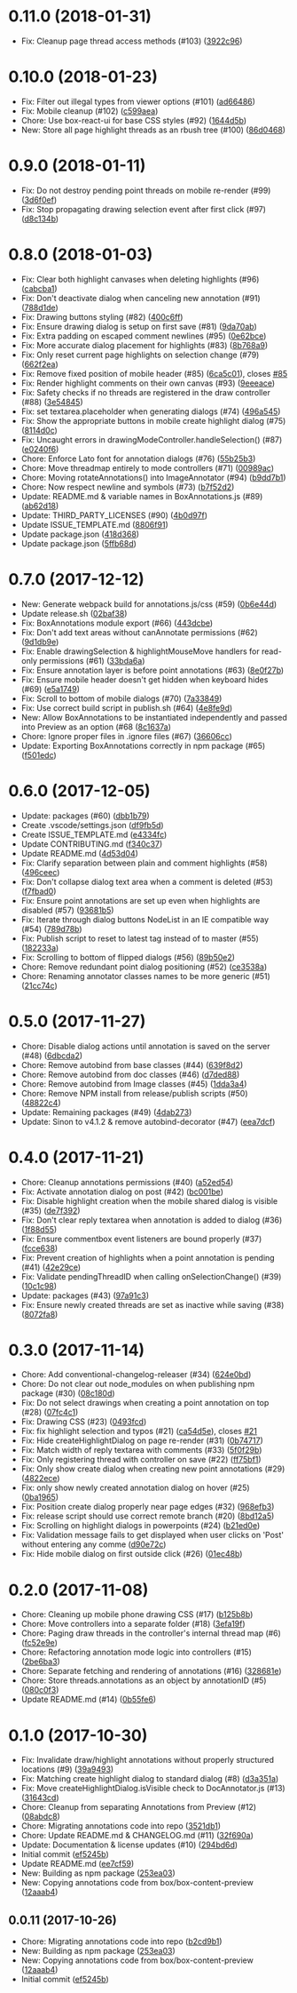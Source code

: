 <a name="0.11.0"></a>
# 0.11.0 (2018-01-31)

* Fix: Cleanup page thread access methods (#103) ([3922c96](https://github.com/box/box-annotations/commit/3922c96))



<a name="0.10.0"></a>
# 0.10.0 (2018-01-23)

* Fix: Filter out illegal types from viewer options (#101) ([ad66486](https://github.com/box/box-annotations/commit/ad66486))
* Fix: Mobile cleanup (#102) ([c599aea](https://github.com/box/box-annotations/commit/c599aea))
* Chore: Use box-react-ui for base CSS styles (#92) ([1644d5b](https://github.com/box/box-annotations/commit/1644d5b))
* New: Store all page highlight threads as an rbush tree (#100) ([86d0468](https://github.com/box/box-annotations/commit/86d0468))



<a name="0.9.0"></a>
# 0.9.0 (2018-01-11)

* Fix: Do not destroy pending point threads on mobile re-render (#99) ([3d6f0ef](https://github.com/box/box-annotations/commit/3d6f0ef))
* Fix: Stop propagating drawing selection event after first click (#97) ([d8c134b](https://github.com/box/box-annotations/commit/d8c134b))



<a name="0.8.0"></a>
# 0.8.0 (2018-01-03)

* Fix: Clear both highlight canvases when deleting highlights (#96) ([cabcba1](https://github.com/box/box-annotations/commit/cabcba1))
* Fix: Don't deactivate dialog when canceling new annotation (#91) ([788d1de](https://github.com/box/box-annotations/commit/788d1de))
* Fix: Drawing buttons styling (#82) ([400c6ff](https://github.com/box/box-annotations/commit/400c6ff))
* Fix: Ensure drawing dialog is setup on first save (#81) ([9da70ab](https://github.com/box/box-annotations/commit/9da70ab))
* Fix: Extra padding on escaped comment newlines (#95) ([0e62bce](https://github.com/box/box-annotations/commit/0e62bce))
* Fix: More accurate dialog placement for highlights (#83) ([8b768a9](https://github.com/box/box-annotations/commit/8b768a9))
* Fix: Only reset current page highlights on selection change (#79) ([662f2ea](https://github.com/box/box-annotations/commit/662f2ea))
* Fix: Remove fixed position of mobile header (#85) ([6ca5c01](https://github.com/box/box-annotations/commit/6ca5c01)), closes [#85](https://github.com/box/box-annotations/issues/85)
* Fix: Render highlight comments on their own canvas (#93) ([9eeeace](https://github.com/box/box-annotations/commit/9eeeace))
* Fix: Safety checks if no threads are registered in the draw controller (#88) ([3e54845](https://github.com/box/box-annotations/commit/3e54845))
* Fix: set textarea.placeholder when generating dialogs (#74) ([496a545](https://github.com/box/box-annotations/commit/496a545))
* Fix: Show the appropriate buttons in mobile create highlight dialog (#75) ([8114d0c](https://github.com/box/box-annotations/commit/8114d0c))
* Fix: Uncaught errors in drawingModeController.handleSelection() (#87) ([e0240f6](https://github.com/box/box-annotations/commit/e0240f6))
* Chore: Enforce Lato font for annotation dialogs (#76) ([55b25b3](https://github.com/box/box-annotations/commit/55b25b3))
* Chore: Move threadmap entirely to mode controllers  (#71) ([00989ac](https://github.com/box/box-annotations/commit/00989ac))
* Chore: Moving rotateAnnotations() into ImageAnnotator (#94) ([b9dd7b1](https://github.com/box/box-annotations/commit/b9dd7b1))
* Chore: Now respect newline and symbols (#73) ([b7f52d2](https://github.com/box/box-annotations/commit/b7f52d2))
* Update: README.md & variable names in BoxAnnotations.js (#89) ([ab62d18](https://github.com/box/box-annotations/commit/ab62d18))
* Update: THIRD_PARTY_LICENSES (#90) ([4b0d97f](https://github.com/box/box-annotations/commit/4b0d97f))
* Update ISSUE_TEMPLATE.md ([8806f91](https://github.com/box/box-annotations/commit/8806f91))
* Update package.json ([418d368](https://github.com/box/box-annotations/commit/418d368))
* Update package.json ([5ffb68d](https://github.com/box/box-annotations/commit/5ffb68d))



<a name="0.7.0"></a>
# 0.7.0 (2017-12-12)

*  New: Generate webpack build for annotations.js/css (#59) ([0b6e44d](https://github.com/box/box-annotations/commit/0b6e44d))
* Update release.sh ([02baf38](https://github.com/box/box-annotations/commit/02baf38))
* Fix: BoxAnnotations module export (#66) ([443dcbe](https://github.com/box/box-annotations/commit/443dcbe))
* Fix: Don't add text areas without canAnnotate permissions (#62) ([9d1db9e](https://github.com/box/box-annotations/commit/9d1db9e))
* Fix: Enable drawingSelection & highlightMouseMove handlers for read-only permissions (#61) ([33bda6a](https://github.com/box/box-annotations/commit/33bda6a))
* Fix: Ensure annotation layer is before point annotations (#63) ([8e0f27b](https://github.com/box/box-annotations/commit/8e0f27b))
* Fix: Ensure mobile header doesn't get hidden when keyboard hides (#69) ([e5a1749](https://github.com/box/box-annotations/commit/e5a1749))
* Fix: Scroll to bottom of mobile dialogs (#70) ([7a33849](https://github.com/box/box-annotations/commit/7a33849))
* Fix: Use correct build script in publish.sh (#64) ([4e8fe9d](https://github.com/box/box-annotations/commit/4e8fe9d))
* New: Allow BoxAnnotations to be instantiated independently and passed into Preview as an option (#68 ([8c1637a](https://github.com/box/box-annotations/commit/8c1637a))
* Chore: Ignore proper files in .ignore files (#67) ([36606cc](https://github.com/box/box-annotations/commit/36606cc))
* Update: Exporting BoxAnnotations correctly in npm package (#65) ([f501edc](https://github.com/box/box-annotations/commit/f501edc))



<a name="0.6.0"></a>
# 0.6.0 (2017-12-05)

* Update: packages (#60) ([dbb1b79](https://github.com/box/box-annotations/commit/dbb1b79))
* Create .vscode/settings.json ([df9fb5d](https://github.com/box/box-annotations/commit/df9fb5d))
* Create ISSUE_TEMPLATE.md ([e4334fc](https://github.com/box/box-annotations/commit/e4334fc))
* Update CONTRIBUTING.md ([f340c37](https://github.com/box/box-annotations/commit/f340c37))
* Update README.md ([4d53d04](https://github.com/box/box-annotations/commit/4d53d04))
* Fix: Clarify separation between plain and comment highlights (#58) ([496ceec](https://github.com/box/box-annotations/commit/496ceec))
* Fix: Don't collapse dialog text area when a comment is deleted (#53) ([f7fbad0](https://github.com/box/box-annotations/commit/f7fbad0))
* Fix: Ensure point annotations are set up even when highlights are disabled (#57) ([93681b5](https://github.com/box/box-annotations/commit/93681b5))
* Fix: Iterate through dialog buttons NodeList in an IE compatible way (#54) ([789d78b](https://github.com/box/box-annotations/commit/789d78b))
* Fix: Publish script to reset to latest tag instead of to master (#55) ([182233a](https://github.com/box/box-annotations/commit/182233a))
* Fix: Scrolling to bottom of flipped dialogs (#56) ([89b50e2](https://github.com/box/box-annotations/commit/89b50e2))
* Chore: Remove redundant point dialog positioning (#52) ([ce3538a](https://github.com/box/box-annotations/commit/ce3538a))
* Chore: Renaming annotator classes names to be more generic (#51) ([21cc74c](https://github.com/box/box-annotations/commit/21cc74c))



<a name="0.5.0"></a>
# 0.5.0 (2017-11-27)

* Chore: Disable dialog actions until annotation is saved on the server (#48) ([6dbcda2](https://github.com/box/box-annotations/commit/6dbcda2))
* Chore: Remove autobind from base classes (#44) ([639f8d2](https://github.com/box/box-annotations/commit/639f8d2))
* Chore: Remove autobind from doc classes (#46) ([d7ded88](https://github.com/box/box-annotations/commit/d7ded88))
* Chore: Remove autobind from Image classes (#45) ([1dda3a4](https://github.com/box/box-annotations/commit/1dda3a4))
* Chore: Remove NPM install from release/publish scripts (#50) ([48822c4](https://github.com/box/box-annotations/commit/48822c4))
* Update: Remaining packages (#49) ([4dab273](https://github.com/box/box-annotations/commit/4dab273))
*  Update: Sinon to v4.1.2 & remove autobind-decorator (#47) ([eea7dcf](https://github.com/box/box-annotations/commit/eea7dcf))



<a name="0.4.0"></a>
# 0.4.0 (2017-11-21)

* Chore: Cleanup annotations permissions (#40) ([a52ed54](https://github.com/box/box-annotations/commit/a52ed54))
* Fix: Activate annotation dialog on post (#42) ([bc001be](https://github.com/box/box-annotations/commit/bc001be))
* Fix: Disable highlight creation when the mobile shared dialog is visible (#35) ([de7f392](https://github.com/box/box-annotations/commit/de7f392))
* Fix: Don't clear reply textarea when annotation is added to dialog (#36) ([1f88d55](https://github.com/box/box-annotations/commit/1f88d55))
* Fix: Ensure commentbox event listeners are bound properly (#37) ([fcce638](https://github.com/box/box-annotations/commit/fcce638))
* Fix: Prevent creation of highlights when a point annotation is pending (#41) ([42e29ce](https://github.com/box/box-annotations/commit/42e29ce))
* Fix: Validate pendingThreadID when calling onSelectionChange() (#39) ([10c1c98](https://github.com/box/box-annotations/commit/10c1c98))
* Update: packages (#43) ([97a91c3](https://github.com/box/box-annotations/commit/97a91c3))
*  Fix: Ensure newly created threads are set as inactive while saving (#38) ([8072fa8](https://github.com/box/box-annotations/commit/8072fa8))



<a name="0.3.0"></a>
# 0.3.0 (2017-11-14)

* Chore: Add conventional-changelog-releaser (#34) ([624e0bd](https://github.com/box/box-annotations/commit/624e0bd))
* Chore: Do not clear out node_modules on when publishing npm package (#30) ([08c180d](https://github.com/box/box-annotations/commit/08c180d))
* Fix: Do not select drawings when creating a point annotation on top (#28) ([07fc4c1](https://github.com/box/box-annotations/commit/07fc4c1))
* Fix: Drawing CSS (#23) ([0493fcd](https://github.com/box/box-annotations/commit/0493fcd))
* Fix: fix highlight selection and typos (#21) ([ca54d5e](https://github.com/box/box-annotations/commit/ca54d5e)), closes [#21](https://github.com/box/box-annotations/issues/21)
* Fix: Hide createHighlightDialog on page re-render (#31) ([0b74717](https://github.com/box/box-annotations/commit/0b74717))
* Fix: Match width of reply textarea with comments (#33) ([5f0f29b](https://github.com/box/box-annotations/commit/5f0f29b))
* Fix: Only registering thread with controller on save (#22) ([ff75bf1](https://github.com/box/box-annotations/commit/ff75bf1))
* Fix: Only show create dialog when creating new point annotations (#29) ([4822ece](https://github.com/box/box-annotations/commit/4822ece))
* Fix: only show newly created annotation dialog on hover (#25) ([0ba1965](https://github.com/box/box-annotations/commit/0ba1965))
* Fix: Position create dialog properly near page edges (#32) ([968efb3](https://github.com/box/box-annotations/commit/968efb3))
* Fix: release script should use correct remote branch (#20) ([8bd12a5](https://github.com/box/box-annotations/commit/8bd12a5))
* Fix: Scrolling on highlight dialogs in powerpoints (#24) ([b21ed0e](https://github.com/box/box-annotations/commit/b21ed0e))
* Fix: Validation message fails to get displayed when user clicks on 'Post' without entering any comme ([d90e72c](https://github.com/box/box-annotations/commit/d90e72c))
*  Fix: Hide mobile dialog on first outside click (#26) ([01ec48b](https://github.com/box/box-annotations/commit/01ec48b))



<a name="0.2.0"></a>
# 0.2.0 (2017-11-08)

* Chore: Cleaning up mobile phone drawing CSS (#17) ([b125b8b](https://github.com/box/box-annotations/commit/b125b8b))
* Chore: Move controllers into a separate folder (#18) ([3efa19f](https://github.com/box/box-annotations/commit/3efa19f))
* Chore: Paging draw threads in the controller's internal thread map (#6) ([fc52e9e](https://github.com/box/box-annotations/commit/fc52e9e))
* Chore: Refactoring annotation mode logic into controllers (#15) ([2be6ba3](https://github.com/box/box-annotations/commit/2be6ba3))
* Chore: Separate fetching and rendering of annotations (#16) ([328681e](https://github.com/box/box-annotations/commit/328681e))
*  Chore: Store threads.annotations as an object by annotationID (#5) ([080c0f3](https://github.com/box/box-annotations/commit/080c0f3))
* Update README.md (#14) ([0b55fe6](https://github.com/box/box-annotations/commit/0b55fe6))



<a name="0.1.0"></a>
# 0.1.0 (2017-10-30)

* Fix: Invalidate draw/highlight annotations without properly structured locations (#9) ([39a9493](https://github.com/box/box-annotations/commit/39a9493))
* Fix: Matching create highlight dialog to standard dialog (#8) ([d3a351a](https://github.com/box/box-annotations/commit/d3a351a))
* Fix: Move createHighlightDialog.isVisible check to DocAnnotator.js (#13) ([31643cd](https://github.com/box/box-annotations/commit/31643cd))
* Chore: Cleanup from separating Annotations from Preview (#12) ([08abdc8](https://github.com/box/box-annotations/commit/08abdc8))
* Chore: Migrating annotations code into repo ([3521db1](https://github.com/box/box-annotations/commit/3521db1))
* Chore: Update README.md & CHANGELOG.md (#11) ([32f690a](https://github.com/box/box-annotations/commit/32f690a))
* Update: Documentation & license updates (#10) ([294bd6d](https://github.com/box/box-annotations/commit/294bd6d))
* Initial commit ([ef5245b](https://github.com/box/box-annotations/commit/ef5245b))
* Update README.md ([ee7cf59](https://github.com/box/box-annotations/commit/ee7cf59))
* New: Building as npm package ([253ea03](https://github.com/box/box-annotations/commit/253ea03))
* New: Copying annotations code from box/box-content-preview ([12aaab4](https://github.com/box/box-annotations/commit/12aaab4))



<a name="0.0.11"></a>
## 0.0.11 (2017-10-26)

* Chore: Migrating annotations code into repo ([b2cd9b1](https://github.com/box/box-annotations/commit/b2cd9b1))
* New: Building as npm package ([253ea03](https://github.com/box/box-annotations/commit/253ea03))
* New: Copying annotations code from box/box-content-preview ([12aaab4](https://github.com/box/box-annotations/commit/12aaab4))
* Initial commit ([ef5245b](https://github.com/box/box-annotations/commit/ef5245b))




